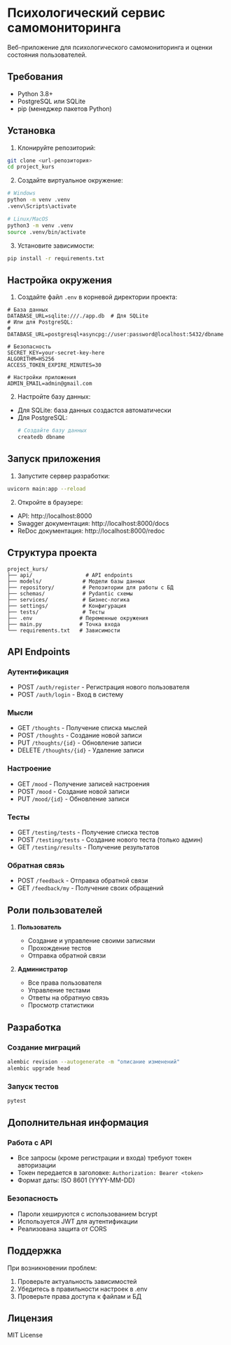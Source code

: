 # Психологический сервис самомониторинга

Веб-приложение для психологического самомониторинга и оценки состояния пользователей.

## Требования

- Python 3.8+
- PostgreSQL или SQLite
- pip (менеджер пакетов Python)

## Установка

1. Клонируйте репозиторий:
```bash
git clone <url-репозитория>
cd project_kurs
```

2. Создайте виртуальное окружение:
```bash
# Windows
python -m venv .venv
.venv\Scripts\activate

# Linux/MacOS
python3 -m venv .venv
source .venv/bin/activate
```

3. Установите зависимости:
```bash
pip install -r requirements.txt
```

## Настройка окружения

1. Создайте файл `.env` в корневой директории проекта:
```env
# База данных
DATABASE_URL=sqlite:///./app.db  # Для SQLite
# Или для PostgreSQL:
# DATABASE_URL=postgresql+asyncpg://user:password@localhost:5432/dbname

# Безопасность
SECRET_KEY=your-secret-key-here
ALGORITHM=HS256
ACCESS_TOKEN_EXPIRE_MINUTES=30

# Настройки приложения
ADMIN_EMAIL=admin@gmail.com
```

2. Настройте базу данных:
- Для SQLite: база данных создастся автоматически
- Для PostgreSQL:
  ```bash
  # Создайте базу данных
  createdb dbname
  ```

## Запуск приложения

1. Запустите сервер разработки:
```bash
uvicorn main:app --reload
```

2. Откройте в браузере:
- API: http://localhost:8000
- Swagger документация: http://localhost:8000/docs
- ReDoc документация: http://localhost:8000/redoc

## Структура проекта

```
project_kurs/
├── api/                 # API endpoints
├── models/             # Модели базы данных
├── repository/         # Репозитории для работы с БД
├── schemas/            # Pydantic схемы
├── services/           # Бизнес-логика
├── settings/           # Конфигурация
├── tests/              # Тесты
├── .env               # Переменные окружения
├── main.py            # Точка входа
└── requirements.txt   # Зависимости
```

## API Endpoints

### Аутентификация
- POST `/auth/register` - Регистрация нового пользователя
- POST `/auth/login` - Вход в систему

### Мысли
- GET `/thoughts` - Получение списка мыслей
- POST `/thoughts` - Создание новой записи
- PUT `/thoughts/{id}` - Обновление записи
- DELETE `/thoughts/{id}` - Удаление записи

### Настроение
- GET `/mood` - Получение записей настроения
- POST `/mood` - Создание новой записи
- PUT `/mood/{id}` - Обновление записи

### Тесты
- GET `/testing/tests` - Получение списка тестов
- POST `/testing/tests` - Создание нового теста (только админ)
- GET `/testing/results` - Получение результатов

### Обратная связь
- POST `/feedback` - Отправка обратной связи
- GET `/feedback/my` - Получение своих обращений

## Роли пользователей

1. **Пользователь**
   - Создание и управление своими записями
   - Прохождение тестов
   - Отправка обратной связи

2. **Администратор**
   - Все права пользователя
   - Управление тестами
   - Ответы на обратную связь
   - Просмотр статистики

## Разработка

### Создание миграций
```bash
alembic revision --autogenerate -m "описание изменений"
alembic upgrade head
```

### Запуск тестов
```bash
pytest
```

## Дополнительная информация

### Работа с API
- Все запросы (кроме регистрации и входа) требуют токен авторизации
- Токен передается в заголовке: `Authorization: Bearer <token>`
- Формат даты: ISO 8601 (YYYY-MM-DD)

### Безопасность
- Пароли хешируются с использованием bcrypt
- Используется JWT для аутентификации
- Реализована защита от CORS

## Поддержка

При возникновении проблем:
1. Проверьте актуальность зависимостей
2. Убедитесь в правильности настроек в .env
3. Проверьте права доступа к файлам и БД

## Лицензия

MIT License